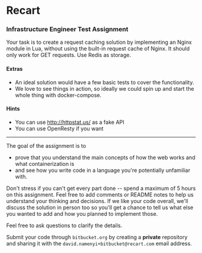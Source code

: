 # Recart 

### Infrastructure Engineer Test Assignment

Your task is to create a request caching solution by implementing an Nginx module in Lua, 
without using the built-in request cache of Nginx. It should only work for GET requests. Use Redis as storage.

#### Extras

- An ideal solution would have a few basic tests to cover the functionality. 
- We love to see things in action, so ideally we could spin up and start the whole thing with docker-compose.

#### Hints

- You can use http://httpstat.us/ as a fake API
- You can use OpenResty if you want

---

The goal of the assignment is to

- prove that you understand the main concepts of how the web works and what containerization is 
- and see how you write code in a language you're potentially unfamiliar with.

Don't stress if you can't get every part done -- spend a maximum of 5 hours on this assignment. Feel free to add comments or README notes to help us understand your thinking and decisions. If we like your code overall, we'll discuss the solution in person too so you'll get a chance to tell us what else you wanted to add and how you planned to implement those.

Feel free to ask questions to clarify the details.

Submit your code through `bitbucket.org` by creating a **private** repository and sharing it with the `david.namenyi+bitbucket@recart.com` email address.
